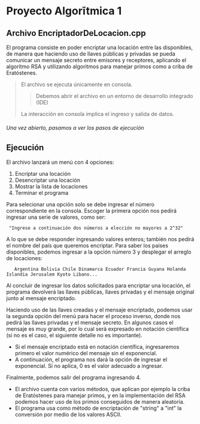 # Proyecto Algorītmica 1
## Archivo EncriptadorDeLocacion.cpp

El programa consiste en poder encriptar una locación entre las disponibles, de manera que haciendo uso de llaves públicas y privadas
se pueda comunicar un mensaje secreto entre emisores y receptores, aplicando el algoritmo RSA y utilizando algoritmos para manejar primos como a criba de Eratóstenes.

> El archivo se ejecuta únicamente en consola.
>
> > Debemos abrir el archivo en un entorno de desarrollo integrado (IDE)
>
> La interacción en consola implica el ingreso y salida de datos.
> 

###### Una vez abierto, pasamos a ver los pasos de ejecución #######

 ## Ejecución
 
 El archivo lanzará un menú con 4 opciones:
 1.   Encriptar una locación
 2.   Desencriptar una locación
 3.   Mostrar la lista de locaciones
 4.   Terminar el programa
 
 Para selecionar una opción solo se debe ingresar el número correspondiente en la consola.
 Escoger la primera opción nos pedirá ingresar una serie de valores, como ser:
 
     "Ingrese a continuación dos números a elección no mayores a 2^32"
 A lo que se debe responder ingresando valores enteros; también nos pedirá el nombre del país que queremos encriptar. 
 Para saber los países disponibles, podemos ingresar a la opción número 3 y desplegar el arreglo de locaciones:
 
       Argentina Bolivia Chile Dinamarca Ecuador Francia Guyana Holanda Islandia Jerusalem Kyoto Libano...
 Al concluir de ingresar los datos solicitados para encriptar una locación, el programa devolverá las llaves públicas, llaves privadas
 y el mensaje original junto al mensaje encriptado.
 
 Haciendo uso de las llaves creadas y el mensaje encriptado, podemos usar la segunda opción del menú para hacer el proceso inverso, donde
 nos pedirá las llaves privadas y el mensaje secreto. En algunos casos el mensaje es muy grande, por lo cual será expresado en notación 
 científica (si no es el caso, el siguiente detalle no es importante).
 
   + Si el mensaje encriptado está en notación científica, ingresaremos primero el valor numérico del mensaje sin el exponencial.
   + A continuación, el programa nos dará la opción de ingresar el exponencial. Si no aplica, 0 es el valor adecuado a ingresar.
   
 Finalmente, podemos salir del programa ingresando 4.


*   El archivo cuenta con varios métodos, que aplican por ejemplo la criba 
    de Eratóstenes para manejar primos, y en la implementación del RSA podemos
    hacer uso de los primos conseguidos de manera aleatoria.
*   El programa usa como método de encriptación de "string" a "int" la conversión
    por medio de los valores ASCII.

